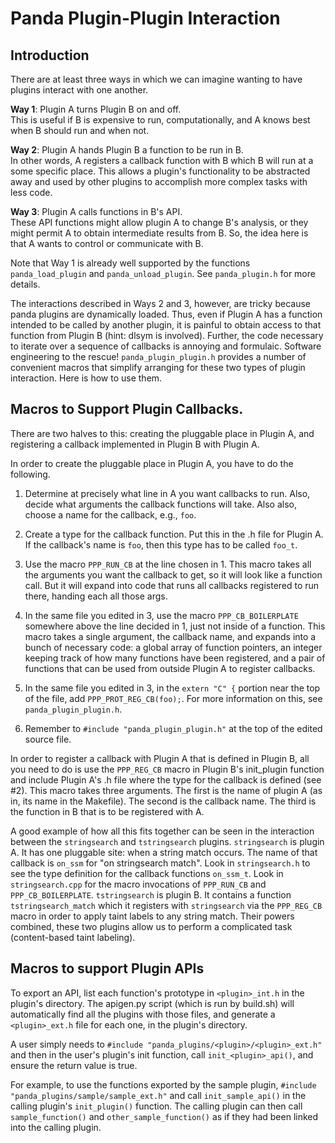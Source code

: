   
Panda Plugin-Plugin Interaction  
===============================  
  
Introduction  
------------  
  
There are at least three ways in which we can imagine wanting to have
plugins interact with one another.
    
__Way 1__: Plugin A turns Plugin B on and off.  
This is useful if B is expensive to run, computationally, and A knows
best when B should run and when not.

__Way 2__: Plugin A hands Plugin B a function to be run in B.  
In other words, A registers a callback function with B which B will
run at a some specific place.  This allows a plugin's functionality to
be abstracted away and used by other plugins to accomplish more
complex tasks with less code.

__Way 3__: Plugin A calls functions in B's API.  
These API functions might allow plugin A to change B's analysis, or
they might permit A to obtain intermediate results from B.  So, the
idea here is that A wants to control or communicate with B.

Note that Way 1 is already well supported by the functions
`panda_load_plugin` and `panda_unload_plugin`.  See `panda_plugin.h`
for more details.

The interactions described in Ways 2 and 3, however, are tricky
because panda plugins are dynamically loaded.  Thus, even if Plugin A
has a function intended to be called by another plugin, it is painful
to obtain access to that function from Plugin B (hint: dlsym is
involved).  Further, the code necessary to iterate over a sequence of
callbacks is annoying and formulaic.  Software engineering to the
rescue!  `panda_plugin_plugin.h` provides a number of convenient
macros that simplify arranging for these two types of plugin
interaction.  Here is how to use them.


Macros to Support Plugin Callbacks. 
--------------------------------------------

There are two halves to this: creating the pluggable place in Plugin
A, and registering a callback implemented in Plugin B with Plugin A.

In order to create the pluggable place in Plugin A, you have to do
the following.

1. Determine at precisely what line in A you want callbacks to run.
Also, decide what arguments the callback functions will take.  Also
also, choose a name for the callback, e.g., `foo`.

2. Create a type for the callback function.  Put this in the .h file
for Plugin A.  If the callback's name is `foo`, then this type has to
be called `foo_t`.

3. Use the macro `PPP_RUN_CB` at the line chosen in 1.  This macro
takes all the arguments you want the callback to get, so it will look
like a function call.  But it will expand into code that runs all
callbacks registered to run there, handing each all those args.

4. In the same file you edited in 3, use the macro
`PPP_CB_BOILERPLATE` somewhere above the line decided in 1, just not
inside of a function.  This macro takes a single argument, the
callback name, and expands into a bunch of necessary code: a global
array of function pointers, an integer keeping track of how many
functions have been registered, and a pair of functions that can be
used from outside Plugin A to register callbacks.

5. In the same file you edited in 3, in the `extern "C" {` portion 
near the top of the file, add `PPP_PROT_REG_CB(foo);`. For more 
information on this, see `panda_plugin_plugin.h`.

6. Remember to `#include "panda_plugin_plugin.h"` at the top of the
edited source file.

In order to register a callback with Plugin A that is defined in
Plugin B, all you need to do is use the `PPP_REG_CB` macro in Plugin
B's init_plugin function and include Plugin A's .h file where the 
type for the callback is defined (see #2).  This macro takes three 
arguments. The first is the name of plugin A (as in, its name in the
Makefile). The second is the callback name.  The third is the function
in B that is to be registered with A.

A good example of how all this fits together can be seen in the
interaction between the `stringsearch` and `tstringsearch` plugins.
`stringsearch` is plugin A.  It has one pluggable site: when a string
match occurs.  The name of that callback is `on_ssm` for "on
stringsearch match".  Look in `stringsearch.h` to see the type
definition for the callback functions `on_ssm_t`.  Look in
`stringsearch.cpp` for the macro invocations of `PPP_RUN_CB` and
`PPP_CB_BOILERPLATE`.  `tstringsearch` is plugin B.  It contains a
function `tstringsearch_match` which it registers with `stringsearch`
via the `PPP_REG_CB` macro in order to apply taint labels to any
string match. Their powers combined, these two plugins allow us to
perform a complicated task (content-based taint labeling).


Macros to support Plugin APIs
-----------------------------

To export an API, list each function's prototype in `<plugin>_int.h` in the plugin's directory.
The apigen.py script (which is run by build.sh) will automatically find all the plugins
with those files, and generate a `<plugin>_ext.h` file for each one, in the plugin's directory.

A user simply needs to `#include "panda_plugins/<plugin>/<plugin>_ext.h"` and then
in the user's plugin's init function, call `init_<plugin>_api()`, and ensure the return value is true.

For example, to use the functions exported by the sample plugin, `#include "panda_plugins/sample/sample_ext.h"`
and call `init_sample_api()` in the calling plugin's `init_plugin()` function. The calling plugin can then call
`sample_function()` and `other_sample_function()` as if they had been linked into the calling plugin.
